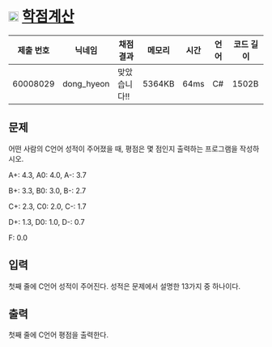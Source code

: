 # <img width="20px"  src="https://d2gd6pc034wcta.cloudfront.net/tier/1.svg" class="solvedac-tier"> [학점계산](https://www.acmicpc.net/problem/2754) 

| 제출 번호 | 닉네임 | 채점 결과 | 메모리 | 시간 | 언어 | 코드 길이 |
|---|---|---|---|---|---|---|
|60008029|dong_hyeon|맞았습니다!! |5364KB|64ms|C#|1502B|

## 문제
<p>어떤 사람의 C언어 성적이 주어졌을 때, 평점은 몇 점인지 출력하는 프로그램을 작성하시오.</p>

<p>A+: 4.3, A0: 4.0, A-: 3.7</p>

<p>B+: 3.3, B0: 3.0, B-: 2.7</p>

<p>C+: 2.3, C0: 2.0, C-: 1.7</p>

<p>D+: 1.3, D0: 1.0, D-: 0.7</p>

<p>F: 0.0</p>

## 입력
<p>첫째 줄에 C언어 성적이 주어진다. 성적은 문제에서 설명한 13가지 중 하나이다.</p>

## 출력
<p>첫째 줄에 C언어 평점을 출력한다.</p>

